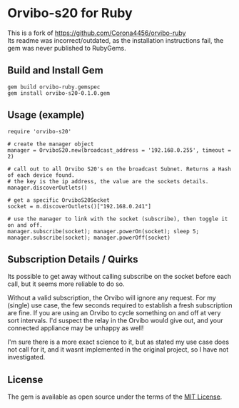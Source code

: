 # Orvibo-s20 for Ruby

This is a fork of https://github.com/Corona4456/orvibo-ruby <br />
Its readme was incorrect/outdated, as the installation instructions fail, the gem was never published to RubyGems.

## Build and Install Gem

```
gem build orvibo-ruby.gemspec
gem install orvibo-s20-0.1.0.gem
```

## Usage (example)

``` 
require 'orvibo-s20'

# create the manager object
manager = OrviboS20.new(broadcast_address = '192.168.0.255', timeout = 2)

# call out to all Orvibo S20's on the broadcast Subnet. Returns a Hash of each device found.
# the key is the ip address, the value are the sockets details.
manager.discoverOutlets()

# get a specific OrviboS20Socket
socket = m.discoverOutlets()["192.168.0.241"] 

# use the manager to link with the socket (subscribe), then toggle it on and off.
manager.subscribe(socket); manager.powerOn(socket); sleep 5; manager.subscribe(socket); manager.powerOff(socket)

```

## Subscription Details / Quirks

<p>Its possible to get away without calling subscribe on the socket before each call, but it seems more reliable to do so. </p>

<p>Without a valid subscription, the Orvibo will ignore any request. For my (single) use case, the few seconds required to establish a fresh subscription are fine. If you are using an Orvibo to cycle something on and off at very sort intervals.
I'd suspect the relay in the Orvibo would give out, and your connected appliance may be unhappy as well! </p>

<p>I'm sure there is a more exact science to it, but as stated my use case does not call for it, and it wasnt implemented in the original project, so I have not investigated. </p>

## License

The gem is available as open source under the terms of the [MIT License](http://opensource.org/licenses/MIT).
